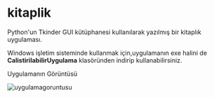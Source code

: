 # kitaplik
Python'un Tkinder GUI kütüphanesi kullanılarak yazılmış bir kitaplık uygulaması.


Windows işletim sisteminde kullanmak için,uygulamanın exe halini de **CalistirilabilirUygulama** klasöründen indirip kullanabilirsiniz.


Uygulamanın Görüntüsü

![uygulamagoruntusu](https://user-images.githubusercontent.com/25087769/51807966-a7fc0780-229e-11e9-9ef8-a6f6a2217e3b.PNG)
